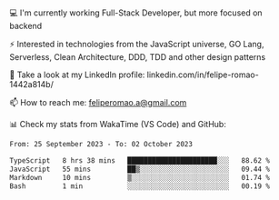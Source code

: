 💻 I'm currently working Full-Stack Developer, but more focused on backend

⚡ Interested in technologies from the JavaScript universe, GO Lang, Serverless, Clean Architecture, DDD, TDD and other design patterns

👥 Take a look at my LinkedIn profile: linkedin.com/in/felipe-romao-1442a814b/

📫 How to reach me: feliperomao.a@gmail.com

📊 Check my stats from WakaTime (VS Code) and GitHub:

<!--START_SECTION:waka-->

```txt
From: 25 September 2023 - To: 02 October 2023

TypeScript   8 hrs 38 mins   ██████████████████████░░░   88.62 %
JavaScript   55 mins         ██▒░░░░░░░░░░░░░░░░░░░░░░   09.44 %
Markdown     10 mins         ▒░░░░░░░░░░░░░░░░░░░░░░░░   01.74 %
Bash         1 min           ░░░░░░░░░░░░░░░░░░░░░░░░░   00.19 %
```

<!--END_SECTION:waka-->

